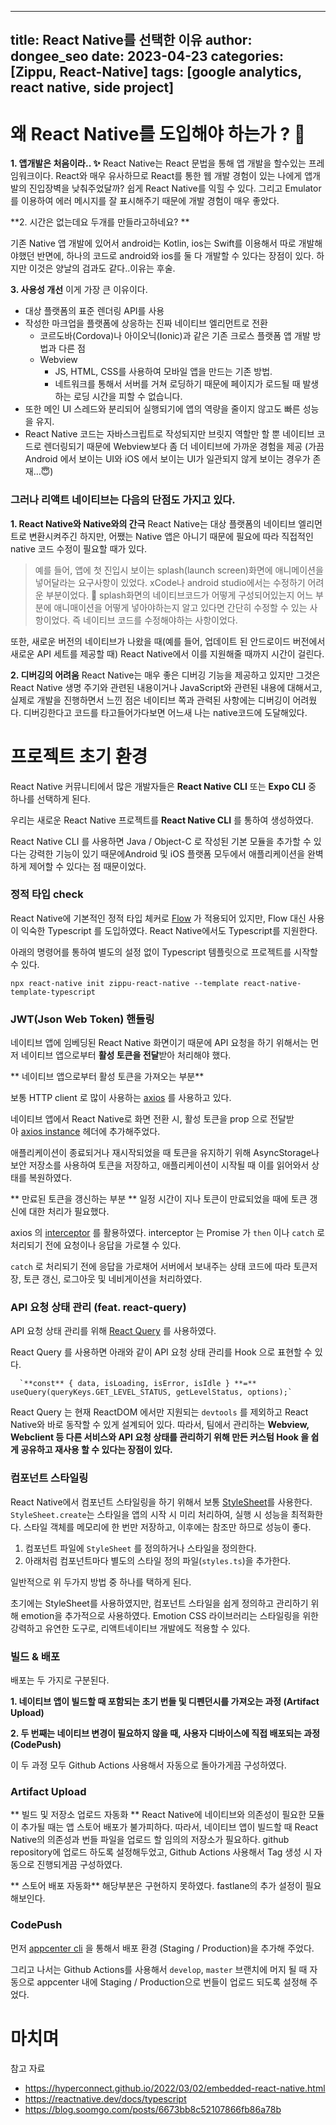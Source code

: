 
---
title: React Native를 선택한 이유
author: dongee_seo
date: 2023-04-23
categories: [Zippu, React-Native]
tags: [google analytics, react native, side project]
---


# **왜 React Native를 도입해야 하는가 ? 🧐**
**1. 앱개발은 처음이라.. ✨**
React Native는 React 문법을 통해 앱 개발을 할수있는 프레임워크이다. React와 매우 유사하므로 React를 통한 웹 개발 경험이 있는 나에게 앱개발의 진입장벽을 낮춰주었달까? 쉽게 React Native를 익힐 수 있다. 그리고 Emulator를 이용하여 에러 메시지를 잘 표시해주기 때문에 개발 경험이 매우 좋았다.
 
**2. 시간은 없는데요 두개를 만들라고하네요? **

기존 Native 앱 개발에 있어서 android는 Kotlin, ios는 Swift를 이용해서 따로 개발해야했던 반면에, 하나의 코드로 android와 ios를 둘 다 개발할 수 있다는 장점이 있다. 하지만 이것은 양날의 검과도 같다..이유는 후술.

**3. 사용성 개선**
이게 가장 큰 이유이다.
- 대상 플랫폼의 표준 렌더링 API를 사용
- 작성한 마크업을 플랫폼에 상응하는 진짜 네이티브 엘리먼트로 전환
    - 코르도바(Cordova)나 아이오닉(Ionic)과 같은 기존 크로스 플랫폼 앱 개발 방법과 다른 점
    - Webview
        - JS, HTML, CSS를 사용하여 모바일 앱을 만드는 기존 방법.
        - 네트워크를 통해서 서버를 거쳐 로딩하기 때문에 페이지가 로드될 때 발생하는 로딩 시간을 피할 수 없습니다.
- 또한 메인 UI 스레드와 분리되어 실행되기에 앱의 역량을 줄이지 않고도 빠른 성능을 유지.
- React Native 코드는 자바스크립트로 작성되지만 브릿지 역할만 할 뿐 
네이티브 코드로 렌더링되기 때문에
 Webview보다 좀 더 네이티브에 가까운 경험을 제공
 (가끔 Android 에서 보이는 UI와 iOS 에서 보이는 UI가 일관되지 않게 보이는 경우가 존재…😇)

### 그러나 리액트 네이티브는 다음의 단점도 가지고 있다.

**1. React Native와 Native와의 간극** 
React Native는 대상 플랫폼의 네이티브 엘리먼트로 변환시켜주긴 하지만, 어쨌는 Native 앱은 아니기 때문에 필요에 따라 직접적인 native 코드 수정이 필요할 때가 있다. 

> 예를 들어, 앱에 첫 진입시 보이는 splash(launch screen)화면에 애니메이션을 넣어달라는 요구사항이 있었다. xCode나 android studio에서는 수정하기 어려운 부분이었다. 🥲 
splash화면의 네이티브코드가 어떻게 구성되어있는지 어느 부분에 애니매이션을 어떻게 넣아야하는지 알고 있다면 간단히 수정할 수 있는 사항이었다. 즉 네이티브 코드를 수정해야하는 사항이었다.

또한, 새로운 버전의 네이티브가 나왔을 때(예를 들어, 업데이트 된 안드로이드 버전에서 새로운 API 세트를 제공할 때) React Native에서 이를 지원해줄 때까지 시간이 걸린다. 

**2. 디버깅의 어려움** 
React Native는 매우 좋은 디버깅 기능을 제공하고 있지만 그것은 React Native 생명 주기와 관련된 내용이거나 JavaScript와 관련된 내용에 대해서고, 실제로 개발을 진행하면서 느낀 점은 네이티브 쪽과 관력된 사항에는 디버깅이 어려웠다. 
디버깅한다고 코드를 타고들어가다보면 어느새 나는 native코드에 도달해있다.

# **프로젝트 초기 환경**

React Native 커뮤니티에서 많은 개발자들은 **React Native CLI** 또는 **Expo CLI** 중 하나를 선택하게 된다.

우리는 새로운 React Native 프로젝트를 **React Native CLI** 를 통하여 생성하였다.

React Native CLI 를 사용하면 Java / Object-C 로 작성된 기본 모듈을 추가할 수 있다는 강력한 기능이 있기 때문에Android 및 iOS 플랫폼 모두에서 애플리케이션을 완벽하게 제어할 수 있다는 점 때문이었다.

### 정적 타입 check

React Native에 기본적인 정적 타입 체커로 [Flow](https://flow.org/) 가 적용되어 있지만, Flow 대신 사용이 익숙한 Typescript 를 도입하였다. React Native에서도 Typescript를 지원한다.

아래의 명령어를 통하여 별도의 설정 없이 Typescript 템플릿으로 프로젝트를 시작할 수 있다.

`npx react-native init zippu-react-native --template react-native-template-typescript`

### JWT(Json Web Token) 핸들링

네이티브 앱에 임베딩된 React Native 화면이기 때문에 
API 요청을 하기 위해서는 먼저 네이티브 앱으로부터 **활성 토큰을 전달**받아 처리해야 했다.

** 네이티브 앱으로부터 활성 토큰을 가져오는 부분**

보통 HTTP client 로 많이 사용하는 [axios](https://axios-http.com/) 를 사용하고 있다.

네이티브 앱에서 React Native로 화면 전환 시, 활성 토큰을 prop 으로 전달받아 [axios instance](https://axios-http.com/docs/instance) 헤더에 추가해주었다.

애플리케이션이 종료되거나 재시작되었을 때 토큰을 유지하기 위해  AsyncStorage나 보안 저장소를 사용하여 토큰을 저장하고, 애플리케이션이 시작될 때 이를 읽어와서 상태를 복원하였다.

** 만료된 토큰을 갱신하는 부분 **
일정 시간이 지나 토큰이 만료되었을 때에 토큰 갱신에 대한 처리가 필요했다.

axios 의 [interceptor](https://axios-http.com/docs/interceptors) 를 활용하였다. interceptor 는 Promise 가 `then` 이나 `catch` 로 처리되기 전에 요청이나 응답을 가로챌 수 있다.

`catch` 로 처리되기 전에 응답을 가로채어 서버에서 보내주는 상태 코드에 따라 토큰저장, 토큰 갱신, 로그아웃 및 네비게이션을 처리하였다.


### API 요청 상태 관리 (feat. react-query)

API 요청 상태 관리를 위해 [React Query](https://react-query.tanstack.com/) 를 사용하였다.

React Query 를 사용하면 아래와 같이 API 요청 상태 관리를 Hook 으로 표현할 수 있다.
```tsx
  `**const** { data, isLoading, isError, isIdle } **=** useQuery(queryKeys.GET_LEVEL_STATUS, getLevelStatus, options);`
```
React Query 는 현재 ReactDOM 에서만 지원되는 `devtools` 를 제외하고 React Native와 바로 동작할 수 있게 설계되어 있다. 따라서, 팀에서 관리하는 **Webview, Webclient 등 다른 서비스와 API 요청 상태를 관리하기 위해 만든 커스텀 Hook 을 쉽게 공유하고 재사용 할 수 있다는 장점이 있다.**

### 컴포넌트 스타일링

 React Native에서 컴포넌트 스타일링을 하기 위해서 보통 [StyleSheet](https://reactnative.dev/docs/stylesheet)를 사용한다. `StyleSheet.create`는 스타일을 앱의 시작 시 미리 처리하여, 실행 시 성능을 최적화한다. 스타일 객체를 메모리에 한 번만 저장하고, 이후에는 참조만 하므로 성능이 좋다.

1. 컴포넌트 파일에 `StyleSheet` 를 정의하거나 스타일을 정의한다.
2. 아래처럼 컴포넌트마다 별도의 스타일 정의 파일(`styles.ts`)을 추가한다.

일반적으로 위 두가지 방법 중 하나를 택하게 된다. 

초기에는 StyleSheet를 사용하였지만, 컴포넌트 스타일을 쉽게 정의하고 관리하기 위해 emotion을 추가적으로 사용하였다. Emotion CSS 라이브러리는 스타일링을 위한 강력하고 유연한 도구로, 리액트네이티브 개발에도 적용할 수 있다. 

### 빌드 & 배포

배포는 두 가지로 구분된다.

**1. 네이티브 앱이 빌드할 때 포함되는 초기 번들 및 디펜던시를 가져오는 과정 (Artifact Upload)**

**2. 두 번째는 네이티브 변경이 필요하지 않을 때, 사용자 디바이스에 직접 배포되는 과정 (CodePush)**

이 두 과정 모두 Github Actions 사용해서 자동으로 돌아가게끔 구성하였다.

### Artifact Upload
** 빌드 및 저장소 업로드 자동화 **
React Native에 네이티브와 의존성이 필요한 모듈이 추가될 때는 앱 스토어 배포가 불가피하다. 따라서, 네이티브 앱이 빌드할 때 React Native의 의존성과 번들 파일을 업로드 할 임의의 저장소가 필요하다.
 github repository에 업로드 하도록 설정해두었고, Github Actions 사용해서 Tag 생성 시 자동으로 진행되게끔 구성하였다.

**  스토어 배포 자동화** 
해당부분은 구현하지 못하였다. fastlane의 추가 설정이 필요해보인다. 


### CodePush

먼저 [appcenter cli](https://docs.microsoft.com/ko-kr/appcenter/cli/) 을 통해서 배포 환경 (Staging / Production)을 추가해 주었다.

그리고 나서는 Github Actions를 사용해서 `develop`, `master` 브랜치에 머지 될 때 자동으로 appcenter 내에 Staging / Production으로 번들이 업로드 되도록 설정해 주었다.

# **마치며**

참고 자료

- https://hyperconnect.github.io/2022/03/02/embedded-react-native.html
- https://reactnative.dev/docs/typescript
- https://blog.soomgo.com/posts/6673bb8c52107866fb86a78b